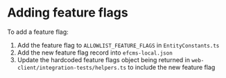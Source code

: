 # Adding feature flags

To add a feature flag:

1. Add the feature flag to `ALLOWLIST_FEATURE_FLAGS` in `EntityConstants.ts`
2. Add the new feature flag record into `efcms-local.json`
3. Update the hardcoded feature flags object being returned in `web-client/integration-tests/helpers.ts` to include the new feature flag
